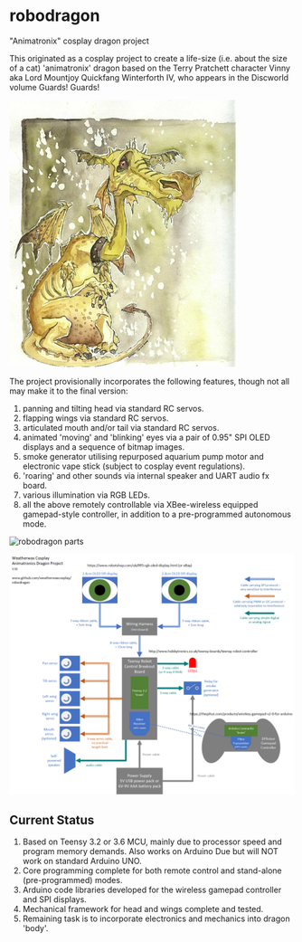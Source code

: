# robodragon
"Animatronix" cosplay dragon project

This originated as a cosplay project to create a life-size (i.e. about the size of a cat) 'animatronix' dragon based on the Terry Pratchett character 
Vinny aka Lord Mountjoy Quickfang Winterforth IV, who appears in the Discworld volume Guards! Guards!

![discworld dragon](/discworlddragon.png)

The project provisionally incorporates the following features, though not all may make it to the final version:

1. panning and tilting head via standard RC servos.
2. flapping wings via standard RC servos.
3. articulated mouth and/or tail via standard RC servos.
3. animated 'moving' and 'blinking' eyes via a pair of 0.95" SPI OLED displays and a sequence of bitmap images.
4. smoke generator utilising repurposed aquarium pump motor and electronic vape stick (subject to cosplay event regulations).
5. 'roaring' and other sounds via internal speaker and UART audio fx board.
6. various illumination via RGB LEDs.
7. all the above remotely controllable via XBee-wireless equipped gamepad-style controller, in addition to a pre-programmed autonomous mode.

![robodragon parts](/robodragonparts.png)

![provisional wiring diagram](/wiringdiagram.png)

## Current Status

1. Based on Teensy 3.2 or 3.6 MCU, mainly due to processor speed and program memory demands. Also works on Arduino Due but will NOT work on standard Arduino UNO.
2. Core programming complete for both remote control and stand-alone (pre-programmed) modes.
3. Arduino code libraries developed for the wireless gamepad controller and SPI displays.
4. Mechanical framework for head and wings complete and tested.
5. Remaining task is to incorporate electronics and mechanics into dragon 'body'.
